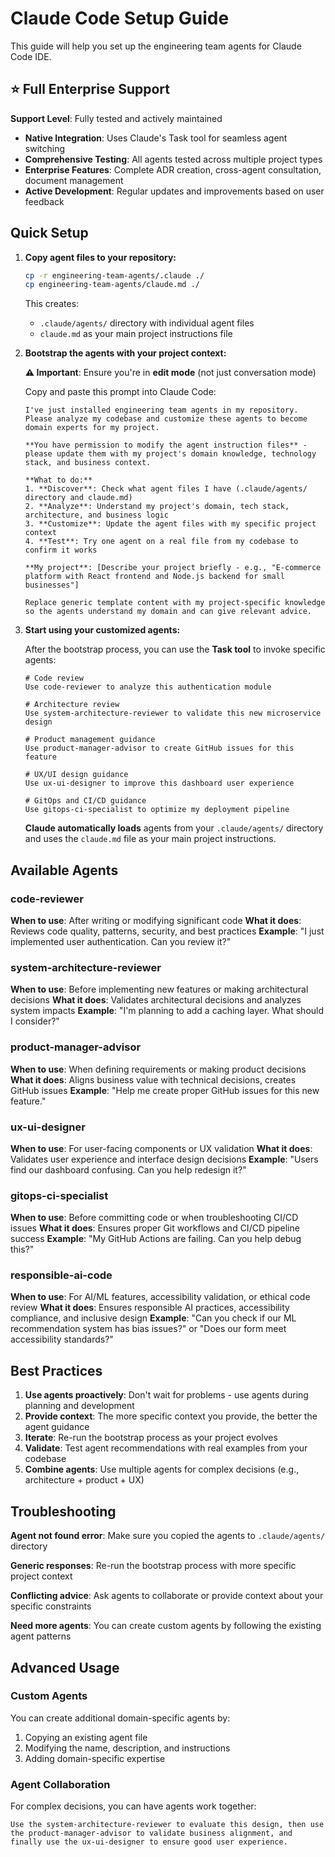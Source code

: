 # Claude Code Setup Guide

This guide will help you set up the engineering team agents for Claude Code IDE.

## ⭐ Full Enterprise Support

**Support Level**: Fully tested and actively maintained
- **Native Integration**: Uses Claude's Task tool for seamless agent switching
- **Comprehensive Testing**: All agents tested across multiple project types
- **Enterprise Features**: Complete ADR creation, cross-agent consultation, document management
- **Active Development**: Regular updates and improvements based on user feedback

## Quick Setup

1. **Copy agent files to your repository:**
   ```bash
   cp -r engineering-team-agents/.claude ./
   cp engineering-team-agents/claude.md ./
   ```
   
   This creates:
   - `.claude/agents/` directory with individual agent files
   - `claude.md` as your main project instructions file

2. **Bootstrap the agents with your project context:**
   
   **⚠️ Important**: Ensure you're in **edit mode** (not just conversation mode)
   
   Copy and paste this prompt into Claude Code:
   
   ```
   I've just installed engineering team agents in my repository. Please analyze my codebase and customize these agents to become domain experts for my project.
   
   **You have permission to modify the agent instruction files** - please update them with my project's domain knowledge, technology stack, and business context.
   
   **What to do:**
   1. **Discover**: Check what agent files I have (.claude/agents/ directory and claude.md)
   2. **Analyze**: Understand my project's domain, tech stack, architecture, and business logic  
   3. **Customize**: Update the agent files with my specific project context
   4. **Test**: Try one agent on a real file from my codebase to confirm it works
   
   **My project**: [Describe your project briefly - e.g., "E-commerce platform with React frontend and Node.js backend for small businesses"]
   
   Replace generic template content with my project-specific knowledge so the agents understand my domain and can give relevant advice.
   ```

3. **Start using your customized agents:**
   
   After the bootstrap process, you can use the **Task tool** to invoke specific agents:
   
   ```
   # Code review
   Use code-reviewer to analyze this authentication module
   
   # Architecture review  
   Use system-architecture-reviewer to validate this new microservice design
   
   # Product management guidance
   Use product-manager-advisor to create GitHub issues for this feature
   
   # UX/UI design guidance
   Use ux-ui-designer to improve this dashboard user experience
   
   # GitOps and CI/CD guidance
   Use gitops-ci-specialist to optimize my deployment pipeline
   ```
   
   **Claude automatically loads** agents from your `.claude/agents/` directory and uses the `claude.md` file as your main project instructions.

## Available Agents

### code-reviewer
**When to use**: After writing or modifying significant code
**What it does**: Reviews code quality, patterns, security, and best practices
**Example**: "I just implemented user authentication. Can you review it?"

### system-architecture-reviewer
**When to use**: Before implementing new features or making architectural decisions
**What it does**: Validates architectural decisions and analyzes system impacts
**Example**: "I'm planning to add a caching layer. What should I consider?"

### product-manager-advisor
**When to use**: When defining requirements or making product decisions
**What it does**: Aligns business value with technical decisions, creates GitHub issues
**Example**: "Help me create proper GitHub issues for this new feature."

### ux-ui-designer
**When to use**: For user-facing components or UX validation
**What it does**: Validates user experience and interface design decisions
**Example**: "Users find our dashboard confusing. Can you help redesign it?"

### gitops-ci-specialist
**When to use**: Before committing code or when troubleshooting CI/CD issues
**What it does**: Ensures proper Git workflows and CI/CD pipeline success
**Example**: "My GitHub Actions are failing. Can you help debug this?"

### responsible-ai-code
**When to use**: For AI/ML features, accessibility validation, or ethical code review
**What it does**: Ensures responsible AI practices, accessibility compliance, and inclusive design
**Example**: "Can you check if our ML recommendation system has bias issues?" or "Does our form meet accessibility standards?"

## Best Practices

1. **Use agents proactively**: Don't wait for problems - use agents during planning and development
2. **Provide context**: The more specific context you provide, the better the agent guidance
3. **Iterate**: Re-run the bootstrap process as your project evolves
4. **Validate**: Test agent recommendations with real examples from your codebase
5. **Combine agents**: Use multiple agents for complex decisions (e.g., architecture + product + UX)

## Troubleshooting

**Agent not found error**: Make sure you copied the agents to `.claude/agents/` directory

**Generic responses**: Re-run the bootstrap process with more specific project context

**Conflicting advice**: Ask agents to collaborate or provide context about your specific constraints

**Need more agents**: You can create custom agents by following the existing agent patterns

## Advanced Usage

### Custom Agents
You can create additional domain-specific agents by:
1. Copying an existing agent file
2. Modifying the name, description, and instructions
3. Adding domain-specific expertise

### Agent Collaboration
For complex decisions, you can have agents work together:
```
Use the system-architecture-reviewer to evaluate this design, then use the product-manager-advisor to validate business alignment, and finally use the ux-ui-designer to ensure good user experience.
```